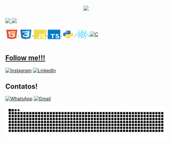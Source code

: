 <h2 align="center">
    <img src="https://readme-typing-svg.herokuapp.com/?font=Righteous&size=35&center=true&vCenter=true&width=500&height=90&duration=4000&lines=Olá!+👋;+Sou+Leonardo+Oliveira;+Seja+bem+vindo(a)!;" />
</h2>

 <div>
   <a href="https://github.com/ILeonardo-Lima">
   <img height="170em" src="https://github-readme-stats.vercel.app/api?username=ILeonardo-Lima&show_icons=true&theme=tokyonight&include_all_commits=true&count_private=true"/>
   <img height="170em" src="https://github-readme-stats.vercel.app/api/top-langs/?username=ILeonardo-Lima&layout=compact&langs_count=15&theme=tokyonight&cache_seconds=0&rand=14327"/>
<img![Top Langs](https://github-readme-stats.vercel.app/api/top-langs/?ILeonardo-Lima=anuraghazra&layout=compact)/>
  


</div>
       
<div style="display: inline_block"><br>
  <img align="center" alt="HTML" height="30" width="40" src="https://raw.githubusercontent.com/devicons/devicon/master/icons/html5/html5-original.svg ">
  <img align="center" alt="CSS" height="30" width="40" src="https://raw.githubusercontent.com/devicons/devicon/master/icons/css3/css3-original.svg ">
  <img align="center" alt="Js" height="30" width="40" src="https://raw.githubusercontent.com/devicons/devicon/master/icons/javascript/javascript-plain.svg ">
  <img align="center" alt="TypeScript" height="30" width="40" src="https://raw.githubusercontent.com/devicons/devicon/master/icons/typescript/typescript-original.svg" />
  <img align="center" alt="Python" height="30" width="40" src="https://raw.githubusercontent.com/devicons/devicon/master/icons/python/python-original.svg" />
  <img align="center" alt="React" height="30" width="40" src="https://raw.githubusercontent.com/devicons/devicon/master/icons/react/react-original.svg" />
  <img align="center" alt="C" height="30" width="40" src="https://upload.wikimedia.org/wikipedia/commons/1/18/C_Programming_Language.svg" />
</div>
 
 <br>
 
   ## Follow me!!!
  
 <div>
  <a href="https://instagram.com/ileo_lima" target="_blank"><img src="https://upload.wikimedia.org/wikipedia/commons/a/a5/Instagram_icon.png" alt="Instagram" width="32" height="32"/></a>
  <a href="https://www.linkedin.com/in/leonardo-de-oliveira-lima-8b1579291/" target="_blank"><img src="https://upload.wikimedia.org/wikipedia/commons/c/ca/LinkedIn_logo_initials.png" alt="LinkedIn" width="32" height="32"/></a>

  <br>
  
 ## Contatos!
 
  <a href="https://wa.me/5524992940839" target="_blank"><img src="https://upload.wikimedia.org/wikipedia/commons/6/6b/WhatsApp.svg" alt="WhatsApp" width="32" height="32"/></a>
  <a href="https://mail.google.com/mail/?view=cm&fs=1&to=leonardolimaoliveira5@gmail.com" target="_blank"><img src="https://upload.wikimedia.org/wikipedia/commons/4/4e/Gmail_Icon.png" alt="Gmail" width="32" height="32"/></a>

 ![snake gif](https://github.com/ILeonardo-Lima/ILeonardo-Lima/blob/output/github-contribution-grid-snake.svg)

 <picture>
  <source media="(prefers-color-scheme: dark)" srcset="https://raw.githubusercontent.com/ILeonardo-Lima/ILeonardo-Lima/output/github-contribution-grid-snake-dark.svg">
  <source media="(prefers-color-scheme: light)" srcset="https://raw.githubusercontent.com/ILeonardo-Lima/ILeonardo-Lima/output/github-contribution-grid-snake.svg">
 </picture>
</div>
